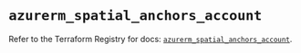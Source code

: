 # `azurerm_spatial_anchors_account`

Refer to the Terraform Registry for docs: [`azurerm_spatial_anchors_account`](https://registry.terraform.io/providers/hashicorp/azurerm/4.39.0/docs/resources/spatial_anchors_account).
